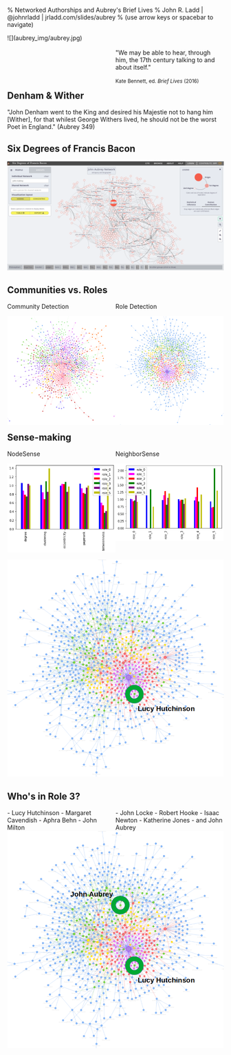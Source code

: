 % Networked Authorships and Aubrey's Brief Lives
% John R. Ladd | @johnrladd | jrladd.com/slides/aubrey
% (use arrow keys or spacebar to navigate)

<div style="width:50%;float:left;">
![](aubrey_img/aubrey.jpg)
</div>
<div style="width:50%;float:left;">
<br><br>
"We may be able to hear, through him, the 17th century talking to and about itself."

<small>Kate Bennett, ed. *Brief Lives* (2016)</small>
</div>

## Denham & Wither

"John Denham went to the King and desired his Majestie not to hang him [Wither], for that whilest George Withers lived, he should not be the worst Poet in England."  (Aubrey 349)

## Six Degrees of Francis Bacon

![](aubrey_img/sixdegrees.png)

## Communities vs. Roles
<div style="width:50%;float:left;">
Community Detection

![](aubrey_img/community.png)
</div>
<div style="width:50%;float:left;">
Role Detection

![](aubrey_img/role.png)
</div>

## Sense-making
<div style="width:50%;float:left;">
NodeSense

![](aubrey_img/nodesense.png)
</div>
<div style="width:50%;float:left;">
NeighborSense

![](aubrey_img/neighborsense.png)
</div>

---

![](aubrey_img/role_hutchinson.png)


## Who's in Role 3?
<div style="width:50%;float:left;">
- Lucy Hutchinson
- Margaret Cavendish
- Aphra Behn
- John Milton
</div>
<div style="width:50%;float:left;">
- John Locke
- Robert Hooke
- Isaac Newton
- Katherine Jones
- and John Aubrey
</div>

---

![](aubrey_img/role_hutchinson_aubrey.png)

